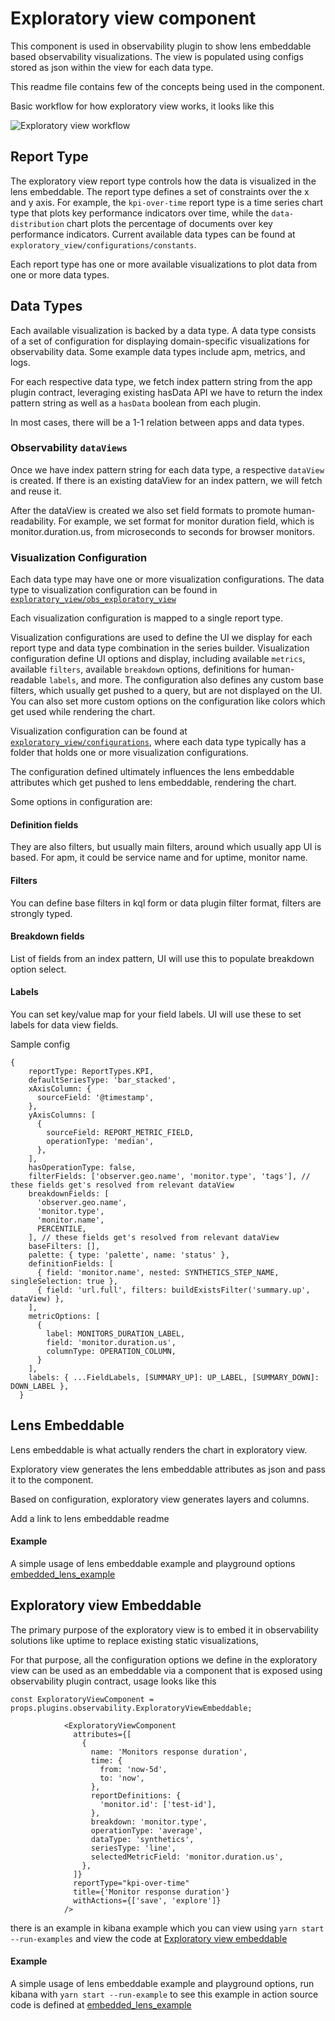 # Exploratory view component

This component is used in observability plugin to show lens embeddable based observability visualizations.
The view is populated using configs stored as json within the view for each data type.

This readme file contains few of the concepts being used in the component.

Basic workflow for how exploratory view works, it looks like this

![Exploratory view workflow](https://i.imgur.com/Kgyfd29.png)

## Report Type

The exploratory view report type controls how the data is visualized in the lens embeddable. The report type defines a set of constraints over the x and y axis. For example, the `kpi-over-time` report type is a time series chart type that plots key performance indicators over time, while the `data-distribution` chart plots the percentage of documents over key performance indicators. Current available data types can be found at `exploratory_view/configurations/constants`.

Each report type has one or more available visualizations to plot data from one or more data types.

## Data Types

Each available visualization is backed by a data type. A data type consists of a set of configuration for displaying domain-specific visualizations for observability data. Some example data types include apm, metrics, and logs.

For each respective data type, we fetch index pattern string from the app plugin contract, leveraging existing hasData API we have to return the index pattern string as well as a `hasData` boolean from each plugin.

In most cases, there will be a 1-1 relation between apps and data types.

### Observability `dataViews`

Once we have index pattern string for each data type, a respective `dataView` is created. If there is an existing dataView for an index pattern, we will fetch and reuse it.

After the dataView is created we also set field formats to promote human-readability. For example, we set format for monitor duration field, which is monitor.duration.us, from microseconds to seconds for browser monitors.

### Visualization Configuration

Each data type may have one or more visualization configurations. The data type to visualization configuration can be found in [`exploratory_view/obs_exploratory_view`](https://github.com/elastic/kibana/blob/main/x-pack/plugins/observability_solution/observability/public/components/shared/exploratory_view/obsv_exploratory_view.tsx#L86)

Each visualization configuration is mapped to a single report type.

Visualization configurations are used to define the UI we display for each report type and data type combination in the series builder.
Visualization configuration define UI options and display, including available `metrics`, available `filters`, available `breakdown` options, definitions for human-readable `labels`, and more.
The configuration also defines any custom base filters, which usually get pushed to a query, but are not displayed on the UI. You can also set more custom options on the configuration like colors which get used while rendering the chart.

Visualization configuration can be found at [`exploratory_view/configurations`](https://github.com/elastic/kibana/tree/main/x-pack/plugins/observability_solution/observability/public/components/shared/exploratory_view/configurations), where each data type typically has a folder that holds one or more visualization configurations.

The configuration defined ultimately influences the lens embeddable attributes which get pushed to lens embeddable, rendering the chart.

Some options in configuration are:

#### Definition fields

They are also filters, but usually main filters, around which usually app UI is based.
For apm, it could be service name and for uptime, monitor name.

#### Filters

You can define base filters in kql form or data plugin filter format, filters are strongly typed.

#### Breakdown fields

List of fields from an index pattern, UI will use this to populate breakdown option select.

#### Labels

You can set key/value map for your field labels. UI will use these to set labels for data view fields.

Sample config

```
{
    reportType: ReportTypes.KPI,
    defaultSeriesType: 'bar_stacked',
    xAxisColumn: {
      sourceField: '@timestamp',
    },
    yAxisColumns: [
      {
        sourceField: REPORT_METRIC_FIELD,
        operationType: 'median',
      },
    ],
    hasOperationType: false,
    filterFields: ['observer.geo.name', 'monitor.type', 'tags'], // these fields get's resolved from relevant dataView
    breakdownFields: [
      'observer.geo.name',
      'monitor.type',
      'monitor.name',
      PERCENTILE,
    ], // these fields get's resolved from relevant dataView
    baseFilters: [],
    palette: { type: 'palette', name: 'status' },
    definitionFields: [
      { field: 'monitor.name', nested: SYNTHETICS_STEP_NAME, singleSelection: true },
      { field: 'url.full', filters: buildExistsFilter('summary.up', dataView) },
    ],
    metricOptions: [
      {
        label: MONITORS_DURATION_LABEL,
        field: 'monitor.duration.us',
        columnType: OPERATION_COLUMN,
      }
    ],
    labels: { ...FieldLabels, [SUMMARY_UP]: UP_LABEL, [SUMMARY_DOWN]: DOWN_LABEL },
  }
```

## Lens Embeddable

Lens embeddable is what actually renders the chart in exploratory view.

Exploratory view generates the lens embeddable attributes as json and pass it to the component.

Based on configuration, exploratory view generates layers and columns.

Add a link to lens embeddable readme

#### Example

A simple usage of lens embeddable example and playground options
[embedded_lens_example](../../../../../../examples/embedded_lens_example)

## Exploratory view Embeddable

The primary purpose of the exploratory view is to embed it in observability solutions like uptime to replace
existing static visualizations,

For that purpose, all the configuration options we define in the exploratory view can be used as an embeddable
via a component that is exposed using observability plugin contract,
usage looks like this

`const ExploratoryViewComponent = props.plugins.observability.ExploratoryViewEmbeddable; `

```
            <ExploratoryViewComponent
              attributes={[
                {
                  name: 'Monitors response duration',
                  time: {
                    from: 'now-5d',
                    to: 'now',
                  },
                  reportDefinitions: {
                    'monitor.id': ['test-id'],
                  },
                  breakdown: 'monitor.type',
                  operationType: 'average',
                  dataType: 'synthetics',
                  seriesType: 'line',
                  selectedMetricField: 'monitor.duration.us',
                },
              ]}
              reportType="kpi-over-time"
              title={'Monitor response duration'}
              withActions={['save', 'explore']}
            />
```

there is an example in kibana example which you can view using
`yarn start --run-examples` and view the code at [Exploratory view embeddable](../../../../../../examples/exploratory_view_example)

#### Example

A simple usage of lens embeddable example and playground options, run kibana with
`yarn start --run-example` to see this example in action
source code is defined at [embedded_lens_example](../../../../../../examples/embedded_lens_example)
